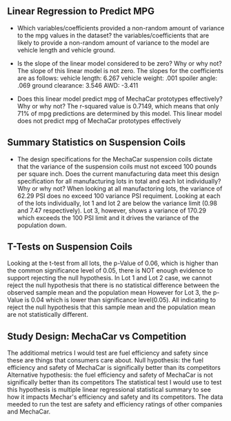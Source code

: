 ## Linear Regression to Predict MPG
* Which variables/coefficients provided a non-random amount of variance to the mpg values in the dataset?
the variables/coefficients that are likely to provide a non-random amount of variance to the model are vehicle length and vehicle ground.
* Is the slope of the linear model considered to be zero? Why or why not?
The slope of this linear model is not zero. The slopes for the coefficients are as follows:
vehicle length: 6.267
vehicle weight: .001
spoiler angle: .069
ground clearance: 3.546
AWD: -3.411

* Does this linear model predict mpg of MechaCar prototypes effectively? Why or why not?
The r-squared value is 0.7149, which means that only 71% of mpg predictions are determined by this model. This linear model does not predict mpg of MechaCar prototypes effectively

## Summary Statistics on Suspension Coils
* The design specifications for the MechaCar suspension coils dictate that the variance of the suspension coils must not exceed 100 pounds per square inch. Does the current manufacturing data meet this design specification for all manufacturing lots in total and each lot individually? Why or why not?
When looking at all manufactoring lots, the variance of 62.29 PSI does no exceed 100 variance PSI requiment. 
Looking at each of the lots individually, lot 1 and lot 2 are below the variance limit (0.98 and 7.47 respectively). Lot 3, however, shows a variance of 170.29 which exceeds the 100 PSI limit and it drives the variance of the population down. 

## T-Tests on Suspension Coils 
 Looking at the t-test from all lots, the p-Value of 0.06, which is higher than the common significance level of 0.05, there is NOT enough evidence to support rejecting the null hypothesis.
In Lot 1 and Lot 2 case, we cannot reject the null hypothesis that there is no statistical difference between the observed sample mean and the population mean
 However for Lot 3, the p-Value is 0.04 which is lower than significance level(0.05). All indicating to reject the null hypothesis that this sample mean and the population mean are not statistically different.
 
 ## Study Design: MechaCar vs Competition
 The additiomal metrics I would test are fuel efficiency and safety since these are things that consumers care about. 
 Null hypothesis: the fuel efficiency and safety of MechaCar is significally better than its competitors
 Alternative hypothesis: the fuel efficiency and safety of MechaCar is not significally better than its competitors
 The statistical test I would use to test this hypothesis is multiple linear regressional statistical summary to see how it impacts Mechar's efficiency and safety and its competitors.
The data meeded to run the test are safety and efficiency ratings of other companies and MechaCar. 
